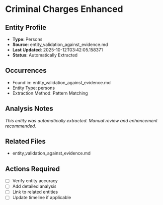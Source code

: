 # Criminal Charges Enhanced

## Entity Profile
- **Type**: Persons
- **Source**: entity_validation_against_evidence.md
- **Last Updated**: 2025-10-12T03:42:05.158371
- **Status**: Automatically Extracted

## Occurrences
- Found in: entity_validation_against_evidence.md
- Entity Type: persons
- Extraction Method: Pattern Matching

## Analysis Notes
*This entity was automatically extracted. Manual review and enhancement recommended.*

## Related Files
- entity_validation_against_evidence.md

## Actions Required
- [ ] Verify entity accuracy
- [ ] Add detailed analysis
- [ ] Link to related entities
- [ ] Update timeline if applicable
